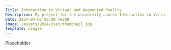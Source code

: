 ```yaml
---
Title: Interaction in Virtual and Augmented Reality
Description: My project for the university course Interaction in Virtual and Augmented Reality.
Date: 2024-04-02 00:00 +0200
Image: /assets/2024/ivar/thumbnail.jpg
Template: single
---
```


Placeholder
